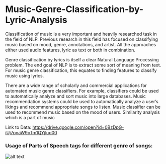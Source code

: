 # Music-Genre-Classification-by-Lyric-Analysis


Classification of music is a very important and heavily researched task in the field of NLP. Previous research in this field has focused on classifying music based on mood, genre, annotations, and artist. All the approaches either used audio features, lyric as text or both in combination.

Genre classification by lyrics is itself a clear Natural Language Processing problem. The end goal of NLP is to extract some sort of meaning from text. For music genre classification, this equates to finding features to classify music using lyrics.

There are a wide range of scholarly and commercial applications for automated music genre classifiers. For example, classifiers could be used to automatically analyze and sort music into large databases. Music recommendation systems could be used to automatically analyze a user’s likings and recommend appropriate songs to listen. Music classifier can be used to recommend music based on the mood of users. Similarity analysis which is a part of music

Link to Data: https://drive.google.com/open?id=0BzDpG-iUj7pnaW9oTm1QYjlud00

### Usage of Parts of Speech tags for different genre of songs:

![alt text](https://raw.githubusercontent.com/sarthak18593/Music-Genre-Classification-by-Lyric-Analysis/master/Images/Screen%20Shot%202017-05-28%20at%207.41.17%20PM.png)


